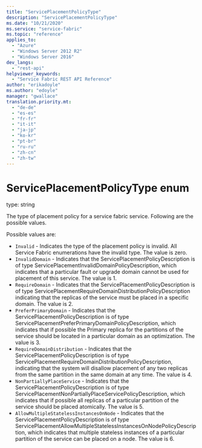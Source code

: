 ```yaml
---
title: "ServicePlacementPolicyType"
description: "ServicePlacementPolicyType"
ms.date: "10/21/2020"
ms.service: "service-fabric"
ms.topic: "reference"
applies_to: 
  - "Azure"
  - "Windows Server 2012 R2"
  - "Windows Server 2016"
dev_langs: 
  - "rest-api"
helpviewer_keywords: 
  - "Service Fabric REST API Reference"
author: "erikadoyle"
ms.author: "edoyle"
manager: "gwallace"
translation.priority.mt: 
  - "de-de"
  - "es-es"
  - "fr-fr"
  - "it-it"
  - "ja-jp"
  - "ko-kr"
  - "pt-br"
  - "ru-ru"
  - "zh-cn"
  - "zh-tw"
---
```

# ServicePlacementPolicyType enum

type: string

The type of placement policy for a service fabric service. Following are the possible values.

Possible values are: 

  - `Invalid` - Indicates the type of the placement policy is invalid. All Service Fabric enumerations have the invalid type. The value is zero.
  - `InvalidDomain` - Indicates that the ServicePlacementPolicyDescription is of type ServicePlacementInvalidDomainPolicyDescription, which indicates that a particular fault or upgrade domain cannot be used for placement of this service. The value is 1.
  - `RequireDomain` - Indicates that the ServicePlacementPolicyDescription is of type ServicePlacementRequireDomainDistributionPolicyDescription indicating that the replicas of the service must be placed in a specific domain. The value is 2.
  - `PreferPrimaryDomain` - Indicates that the ServicePlacementPolicyDescription is of type ServicePlacementPreferPrimaryDomainPolicyDescription, which indicates that if possible the Primary replica for the partitions of the service should be located in a particular domain as an optimization. The value is 3.
  - `RequireDomainDistribution` - Indicates that the ServicePlacementPolicyDescription is of type ServicePlacementRequireDomainDistributionPolicyDescription, indicating that the system will disallow placement of any two replicas from the same partition in the same domain at any time. The value is 4.
  - `NonPartiallyPlaceService` - Indicates that the ServicePlacementPolicyDescription is of type ServicePlacementNonPartiallyPlaceServicePolicyDescription, which indicates that if possible all replicas of a particular partition of the service should be placed atomically. The value is 5.
  - `AllowMultipleStatelessInstancesOnNode` - Indicates that the ServicePlacementPolicyDescription is of type ServicePlacementAllowMultipleStatelessInstancesOnNodePolicyDescription, which indicates that multiple stateless instances of a particular partition of the service can be placed on a node. The value is 6.

